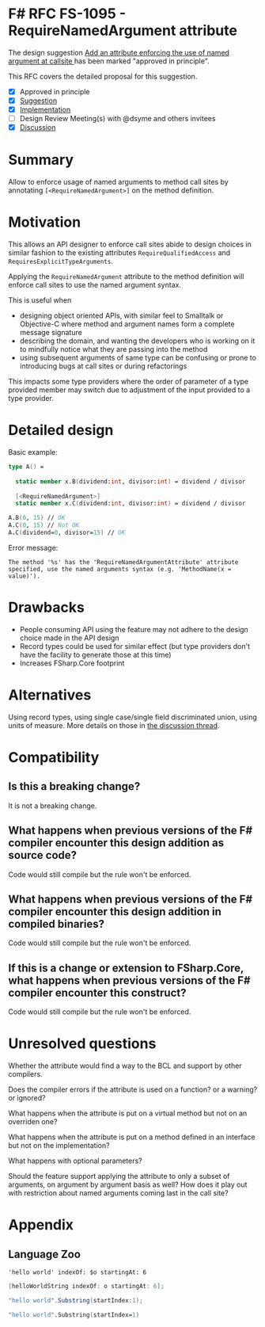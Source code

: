 # F# RFC FS-1095 - RequireNamedArgument attribute

The design suggestion [Add an attribute enforcing the use of named argument at callsite
](https://github.com/fsharp/fslang-suggestions/issues/414) has been marked "approved in principle".


This RFC covers the detailed proposal for this suggestion.

- [x] Approved in principle
- [x] [Suggestion](https://github.com/fsharp/fslang-suggestions/issues/414)
- [x] [Implementation](https://github.com/dotnet/fsharp/pull/11368)
- [ ] Design Review Meeting(s) with @dsyme and others invitees
- [x] [Discussion](https://github.com/fsharp/fslang-design/discussions/538)

# Summary

Allow to enforce usage of named arguments to method call sites by annotating `[<RequireNamedArgument>]` on the method definition.

# Motivation

This allows an API designer to enforce call sites abide to design choices in similar fashion to the existing attributes `RequireQualifiedAccess` and `RequiresExplicitTypeArguments`.

Applying the `RequireNamedArgument` attribute to the method definition will enforce call sites to use the named argument syntax.

This is useful when
* designing object oriented APIs, with similar feel to Smalltalk or Objective-C where method and argument names form a complete message signature
* describing the domain, and wanting the developers who is working on it to mindfully notice what they are passing into the method
* using subsequent arguments of same type can be confusing or prone to introducing bugs at call sites or during refactorings

This impacts some type providers where the order of parameter of a type provided member may switch due to adjustment of the input provided to a type provider.

# Detailed design

Basic example:

```fsharp
type A() =
  
  static member x.B(dividend:int, divisor:int) = dividend / divisor
  
  [<RequireNamedArgument>]
  static member x.C(dividend:int, divisor:int) = dividend / divisor

A.B(0, 15) // OK
A.C(0, 15) // Not OK
A.C(dividend=0, divisor=15) // OK
```

Error message:

`The method '%s' has the 'RequireNamedArgumentAttribute' attribute specified, use the named arguments syntax (e.g. 'MethodName(x = value)').`

# Drawbacks

* People consuming API using the feature may not adhere to the design choice made in the API design
* Record types could be used for similar effect (but type providers don't have the facility to generate those at this time)
* Increases FSharp.Core footprint

# Alternatives

Using record types, using single case/single field discriminated union, using units of measure. More details on those in [the discussion thread](https://github.com/fsharp/fslang-design/discussions/538).

# Compatibility

## Is this a breaking change?

It is not a breaking change.

## What happens when previous versions of the F# compiler encounter this design addition as source code?

Code would still compile but the rule won't be enforced. 

## What happens when previous versions of the F# compiler encounter this design addition in compiled binaries?

Code would still compile but the rule won't be enforced. 

## If this is a change or extension to FSharp.Core, what happens when previous versions of the F# compiler encounter this construct?

Code would still compile but the rule won't be enforced. 

# Unresolved questions

Whether the attribute would find a way to the BCL and support by other compilers.

Does the compiler errors if the attribute is used on a function? or a warning? or ignored?

What happens when the attribute is put on a virtual method but not on an overriden one?

What happens when the attribute is put on a method defined in an interface but not on the implementation?

What happens with optional parameters?

Should the feature support applying the attribute to only a subset of arguments, on argument by argument basis as well? How does it play out with restriction about named arguments coming last in the call site?

# Appendix

## Language Zoo

```smalltalk
'hello world' indexOf: $o startingAt: 6
```

```objectivec
[helloWorldString indexOf: o startingAt: 6];
```

```csharp
"hello world".Substring(startIndex:1);
```

```fsharp
"hello world".Substring(startIndex=1)
```